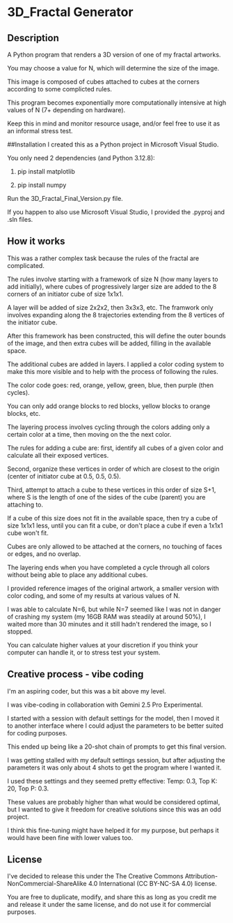 # 3D_Fractal Generator

## Description
A Python program that renders a 3D version of one of my fractal artworks.

You may choose a value for N, which will determine the size of the image.

This image is composed of cubes attached to cubes at the corners according to some complicted rules.

This program becomes exponentially more computationally intensive at high values of N (7+ depending on hardware).

Keep this in mind and monitor resource usage, and/or feel free to use it as an informal stress test. 


##Installation
I created this as a Python project in Microsoft Visual Studio. 

You only need 2 dependencies (and Python 3.12.8):

1. pip install matplotlib

2. pip install numpy

Run the 3D_Fractal_Final_Version.py file. 

If you happen to also use Microsoft Visual Studio, I provided the .pyproj and .sln files. 


## How it works
This was a rather complex task because the rules of the fractal are complicated.

The rules involve starting with a framework of size N (how many layers to add initially), where cubes of progressively larger size are added to the 8 corners of an initiator cube of size 1x1x1.

A layer will be added of size 2x2x2, then 3x3x3, etc. The framwork only involves expanding along the 8 trajectories extending from the 8 vertices of the initiator cube.

After this framework has been constructed, this will define the outer bounds of the image, and then extra cubes will be added, filling in the available space.

The additional cubes are added in layers. I applied a color coding system to make this more visible and to help with the process of following the rules.

The color code goes: red, orange, yellow, green, blue, then purple (then cycles).

You can only add orange blocks to red blocks, yellow blocks to orange blocks, etc.

The layering process involves cycling through the colors adding only a certain color at a time, then moving on the the next color. 

The rules for adding a cube are: first, identify all cubes of a given color and calculate all their exposed vertices.

Second, organize these vertices in order of which are closest to the origin (center of initiator cube at 0.5, 0.5, 0.5).

Third, attempt to attach a cube to these vertices in this order of size S+1, where S is the length of one of the sides of the cube (parent) you are attaching to.

If a cube of this size does not fit in the available space, then try a cube of size 1x1x1 less, until you can fit a cube, or don't place a cube if even a 1x1x1 cube won't fit.

Cubes are only allowed to be attached at the corners, no touching of faces or edges, and no overlap. 

The layering ends when you have completed a cycle through all colors without being able to place any additional cubes.

I provided reference images of the original artwork, a smaller version with color coding, and some of my results at various values of N.

I was able to calculate N=6, but while N=7 seemed like I was not in danger of crashing my system (my 16GB RAM was steadily at around 50%), I waited more than 30 minutes and it still hadn't rendered the image, so I stopped.

You can calculate higher values at your discretion if you think your computer can handle it, or to stress test your system.


## Creative process - vibe coding

I'm an aspiring coder, but this was a bit above my level. 

I was vibe-coding in collaboration with Gemini 2.5 Pro Experimental.

I started with a session with default settings for the model, then I moved it to another interface where I could adjust the parameters to be better suited for coding purposes. 

This ended up being like a 20-shot chain of prompts to get this final version.

I was getting stalled with my default settings session, but after adjusting the parameters it was only about 4 shots to get the program where I wanted it.

I used these settings and they seemed pretty effective: Temp: 0.3, Top K: 20, Top P: 0.3.

These values are probably higher than what would be considered optimal, but I wanted to give it freedom for creative solutions since this was an odd project.

I think this fine-tuning might have helped it for my purpose, but perhaps it would have been fine with lower values too. 


## License

I've decided to release this under the The Creative Commons Attribution-NonCommercial-ShareAlike 4.0 International (CC BY-NC-SA 4.0) license.

You are free to duplicate, modify, and share this as long as you credit me and release it under the same license, and do not use it for commercial purposes. 
